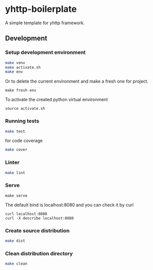 # yhttp-boilerplate

A simple template for yhttp framework.


## Development

### Setup development environment

```bash
make venv
make activate.sh
make env
```
Or to delete the current environment and make a fresh one for project.
```
make fresh env
```

To activate the created python virtual environment
```
source activate.sh
```

### Running tests

```bash
make test
```

for code coverage

```bash
make cover
```

### Linter

```bash
make lint
```

### Serve
```
make serve
```
The default bind is localhost:8080 and you can check it by curl
```
curl localhost:8080
curl -X describe localhost:8080
```

### Create source distribution

```bash
make dist
```

### Clean distribution directory

```bash
make clean
```
